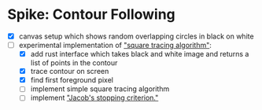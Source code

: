 # Spike: Contour Following

- [x] canvas setup which shows random overlapping circles in black on white
- [ ] experimental implementation of ["square tracing algorithm"](https://en.wikipedia.org/wiki/Boundary_tracing):
  - [x] add rust interface which takes black and white image and returns a list of points in the contour
  - [x] trace contour on screen
  - [x] find first foreground pixel
  - [ ] implement simple square tracing algorithm
  - [ ] implement ["Jacob's stopping criterion."](http://www.imageprocessingplace.com/downloads_V3/root_downloads/tutorials/contour_tracing_Abeer_George_Ghuneim/square.html)
